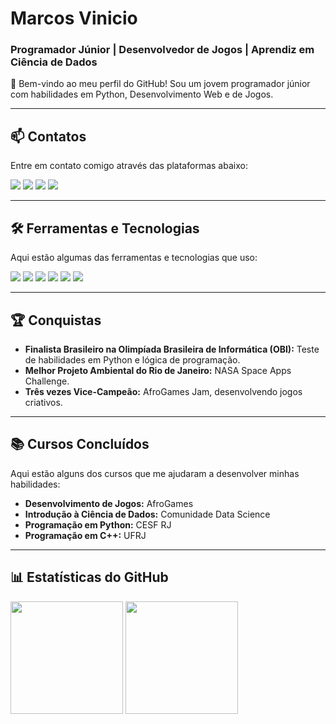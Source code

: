 # Marcos Vinicio  
### Programador Júnior | Desenvolvedor de Jogos | Aprendiz em Ciência de Dados  

👋 Bem-vindo ao meu perfil do GitHub! Sou um jovem programador júnior com habilidades em Python, Desenvolvimento Web e de Jogos.  

---

## 📫 Contatos  
Entre em contato comigo através das plataformas abaixo:  
<div align="left">  
  <a href="https://instagram.com/souza.vinizin?igshid=OGQ5ZDc2ODk2ZA==" target="_blank"><img src="https://img.shields.io/badge/-Instagram-%23E4405F?style=for-the-badge&logo=instagram&logoColor=white"></a>  
  <a href="mailto:marcosouzavini2018@gmail.com" target="_blank"><img src="https://img.shields.io/badge/-Gmail-%23333?style=for-the-badge&logo=gmail&logoColor=white"></a>  
  <a href="https://www.linkedin.com/in/marcos-v-oliveira-9a40b5271" target="_blank"><img src="https://img.shields.io/badge/-LinkedIn-%230077B5?style=for-the-badge&logo=linkedin&logoColor=white"></a>  
  <a href="https://github.com/marcosvinicio10" target="_blank"><img src="https://img.shields.io/github/followers/marcosvinicio10?color=green&label=GitHub%20Followers&style=for-the-badge"></a>  
</div>  

---

## 🛠️ Ferramentas e Tecnologias  
Aqui estão algumas das ferramentas e tecnologias que uso:  
<div align="left">  
  <img src="https://img.shields.io/badge/Python-3776AB?style=for-the-badge&logo=python&logoColor=white">  
  <img src="https://img.shields.io/badge/Unity-100000?style=for-the-badge&logo=unity&logoColor=white">  
  <img src="https://img.shields.io/badge/C++-00599C?style=for-the-badge&logo=c%2B%2B&logoColor=white">  
  <img src="https://img.shields.io/badge/C%23-239120?style=for-the-badge&logo=c-sharp&logoColor=white">  
  <img src="https://img.shields.io/badge/HTML5-E34F26?style=for-the-badge&logo=html5&logoColor=white">  
  <img src="https://img.shields.io/badge/CSS3-1572B6?style=for-the-badge&logo=css3&logoColor=white">    
</div>  

---

## 🏆 Conquistas  
- **Finalista Brasileiro na Olimpíada Brasileira de Informática (OBI):** Teste de habilidades em Python e lógica de programação.  
- **Melhor Projeto Ambiental do Rio de Janeiro:** NASA Space Apps Challenge.  
- **Três vezes Vice-Campeão:** AfroGames Jam, desenvolvendo jogos criativos.  

---

## 📚 Cursos Concluídos  
Aqui estão alguns dos cursos que me ajudaram a desenvolver minhas habilidades:  
- **Desenvolvimento de Jogos:** AfroGames  
- **Introdução à Ciência de Dados:** Comunidade Data Science  
- **Programação em Python:** CESF RJ  
- **Programação em C++:** UFRJ  

---

## 📊 Estatísticas do GitHub  
<div align="left">  
  <img height="180em" src="https://github-readme-stats.vercel.app/api/top-langs/?username=marcosvinicio10&layout=compact&langs_count=7&theme=dark"/>  
  <img height="180em" src="https://github-readme-stats.vercel.app/api?username=marcosvinicio10&show_icons=true&theme=dark&include_all_commits=true&count_private=true"/>  
</div>  
